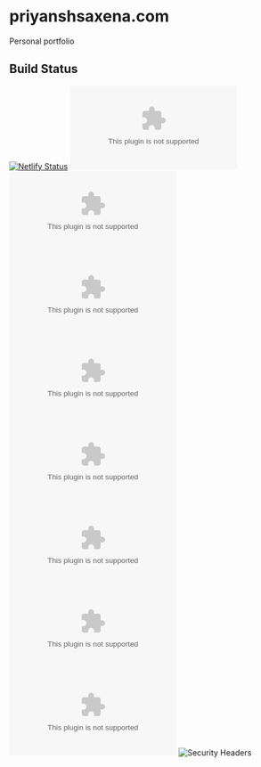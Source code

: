 # priyanshsaxena.com
Personal portfolio

## Build Status
[![Netlify Status](https://api.netlify.com/api/v1/badges/2cebd931-16ce-4b69-98f3-d216b5770fe8/deploy-status)](https://app.netlify.com/sites/modest-poincare-22653c/deploys)
![Repository Size](https://img.shields.io/github/repo-size/priyanshsaxena/priyanshsaxena.com)
![Lines of Codes](https://img.shields.io/tokei/lines/github/priyanshsaxena/priyanshsaxena.com)
![Contributor](https://img.shields.io/github/contributors/priyanshsaxena/priyanshsaxena.com)
![Latest Release](https://img.shields.io/github/v/release/priyanshsaxena/priyanshsaxena.com?include_prereleases)
![Last Commit](https://img.shields.io/github/last-commit/priyanshsaxena/priyanshsaxena.com)
![Open Issues](https://img.shields.io/github/issues/priyanshsaxena/priyanshsaxena.com?color=important)
![Open Pull Requests](https://img.shields.io/github/issues-pr/priyanshsaxena/priyanshsaxena.com?color=yellowgreen)
![License](https://img.shields.io/github/license/priyanshsaxena/priyanshsaxena.com?style=flat-square)
![Security Headers](https://img.shields.io/security-headers?url=https%3A%2F%2Fpriyanshsaxena.com%2F) 
